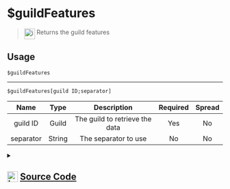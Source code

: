 # $guildFeatures
> <img align="top" src="https://upload.wikimedia.org/wikipedia/commons/thumb/e/e4/Infobox_info_icon.svg/160px-Infobox_info_icon.svg.png?20150409153300" alt="image" width="25" height="auto"> Returns the guild features
## Usage
```
$guildFeatures
```
---
```
$guildFeatures[guild ID;separator]
```
| Name | Type | Description | Required | Spread
| :---: | :---: | :---: | :---: | :---: |
guild ID | Guild | The guild to retrieve the data | Yes | No
separator | String | The separator to use | No | No
<details>
<summary>
    
## <img align="top" src="https://cdn4.iconfinder.com/data/icons/iconsimple-logotypes/512/github-512.png" alt="image" width="25" height="auto">  [Source Code](https://github.com/tryforge/ForgeScript-V2/blob/main/src/native/guildFeatures.ts)
    
</summary>
    
```ts
import { ImageExtension, ImageSize } from "discord.js"
import { ArgType, NativeFunction, Return } from "../structures"

export default new NativeFunction({
    name: "$guildFeatures",
    version: "1.0.0",
    description: "Returns the guild features",
    brackets: false,
    args: [
        {
            name: "guild ID",
            description: "The guild to retrieve the data",
            rest: false,
            required: true,
            type: ArgType.Guild,
        },
        {
            name: "separator",
            description: "The separator to use",
            rest: false,
            type: ArgType.String,
        },
    ],
    unwrap: true,
    execute(ctx, [guild, sep]) {
        return Return.success((guild ?? ctx.guild)?.features.join(sep || ", "))
    },
})

```
    
</details>